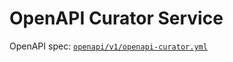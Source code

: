 # OpenAPI Curator Service

OpenAPI spec: [`openapi/v1/openapi-curator.yml`](../../openapi/v1/openapi-curator.yml)

